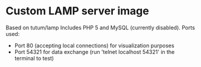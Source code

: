 Custom LAMP server image
========================

Based on tutum/lamp
Includes PHP 5 and MySQL (currently disabled).
Ports used:
* Port 80 (accepting local connections) for visualization purposes
* Port 54321 for data exchange (run 'telnet localhost 54321' in the terminal to test)

